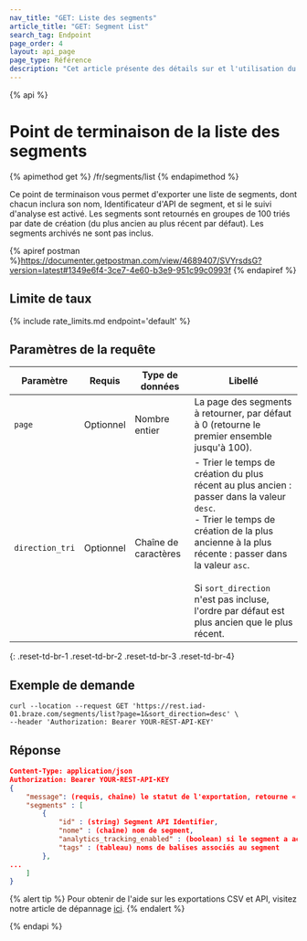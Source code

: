 ```yaml
---
nav_title: "GET: Liste des segments"
article_title: "GET: Segment List"
search_tag: Endpoint
page_order: 4
layout: api_page
page_type: Référence
description: "Cet article présente des détails sur et l'utilisation du point de terminaison de la liste des segments pour exporter une liste des segments disponibles."
---
```


{% api %}
# Point de terminaison de la liste des segments
{% apimethod get %}
/fr/segments/list
{% endapimethod %}

Ce point de terminaison vous permet d'exporter une liste de segments, dont chacun inclura son nom, Identificateur d'API de segment, et si le suivi d'analyse est activé. Les segments sont retournés en groupes de 100 triés par date de création (du plus ancien au plus récent par défaut). Les segments archivés ne sont pas inclus.

{% apiref postman %}https://documenter.getpostman.com/view/4689407/SVYrsdsG?version=latest#1349e6f4-3ce7-4e60-b3e9-951c99c0993f {% endapiref %}

## Limite de taux

{% include rate_limits.md endpoint='default' %}

## Paramètres de la requête

| Paramètre       | Requis    | Type de données      | Libellé                                                                                                                                                                                                                                                                                                                  |
| --------------- | --------- | -------------------- | ------------------------------------------------------------------------------------------------------------------------------------------------------------------------------------------------------------------------------------------------------------------------------------------------------------------------ |
| `page`          | Optionnel | Nombre entier        | La page des segments à retourner, par défaut à 0 (retourne le premier ensemble jusqu'à 100).                                                                                                                                                                                                                             |
| `direction_tri` | Optionnel | Chaîne de caractères | - Trier le temps de création du plus récent au plus ancien : passer dans la valeur `desc`.<br> - Trier le temps de création de la plus ancienne à la plus récente : passer dans la valeur `asc`. <br><br>Si `sort_direction` n'est pas incluse, l'ordre par défaut est plus ancien que le plus récent. |
{: .reset-td-br-1 .reset-td-br-2 .reset-td-br-3  .reset-td-br-4}

## Exemple de demande
```
curl --location --request GET 'https://rest.iad-01.braze.com/segments/list?page=1&sort_direction=desc' \
--header 'Authorization: Bearer YOUR-REST-API-KEY'
```

## Réponse

```json
Content-Type: application/json
Authorization: Bearer YOUR-REST-API-KEY
{
    "message": (requis, chaîne) le statut de l'exportation, retourne « success» quand terminé sans erreurs,
    "segments" : [
        {
            "id" : (string) Segment API Identifier,
            "nome" : (chaîne) nom de segment,
            "analytics_tracking_enabled" : (boolean) si le segment a activé le suivi analytique,
            "tags" : (tableau) noms de balises associés au segment
        },
...
    ]
}
```
{% alert tip %}
Pour obtenir de l'aide sur les exportations CSV et API, visitez notre article de dépannage [ici]({{site.baseurl}}/user_guide/data_and_analytics/export_braze_data/export_troubleshooting/).
{% endalert %}

{% endapi %}
